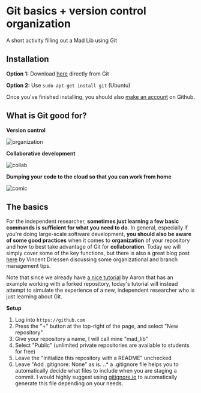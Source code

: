 Git basics + version control organization
=========================================
A short activity filling out a Mad Lib using Git

## Installation
__Option 1:__ Download [here](https://git-scm.com/downloads) directly from Git

__Option 2:__ Use ```sudo apt-get install git``` (Ubuntu)

Once you've finished installing, you should also [make an account](https://github.com) on Github.

## What is Git good for?

__Version control__

![organization](https://user-images.githubusercontent.com/15058514/45724076-15be5700-bb7a-11e8-958b-7b6f87aebcdf.png)

__Collaborative development__

![collab](https://user-images.githubusercontent.com/15058514/45724078-17881a80-bb7a-11e8-8d17-586ce919980d.png)

__Dumping your code to the cloud so that you can work from home__

![comic](https://user-images.githubusercontent.com/15058514/45724005-d0018e80-bb79-11e8-902d-9ab3d8dcc8ec.png)

## The basics
For the independent researcher, __sometimes just learning a few basic commands is sufficient for what you need to do__. In general, especially if you're doing large-scale software development, __you should also be aware of some good practices__ when it comes to __organization__ of your repository and how to best take advantage of Git for __collaboration__. Today we will simply cover some of the key functions, but there is also a great blog post [here](https://nvie.com/posts/a-successful-git-branching-model/) by Vincent Driessen discussing some organizational and branch management tips.

Note that since we already have [a nice tutorial](https://github.com/thehackerwithin/illinois/blob/master/git.md) by Aaron that has an example working with a forked repository, today's tutorial will instead attempt to simulate the experience of a new, independent researcher who is just learning about Git.

__Setup__

1. Log into ```https://github.com```
2. Press the "+" button at the top-right of the page, and select "New repository"
3. Give your repository a name, I will call mine "mad_lib"
4. Select "Public" (unlimited private repositories are available to students for free)
5. Leave the "Initialize this repository with a README" unchecked
6. Leave "Add .gitignore: None" as is.
..* a .gitignore file helps you to automatically decide what files to include when you are staging a commit. I would highly suggest using [gitignore.io](https://www.gitignore.io/) to automatically generate this file depending on your needs.
